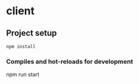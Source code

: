 # client

## Project setup
```
npm install
```

### Compiles and hot-reloads for development
npm run start
